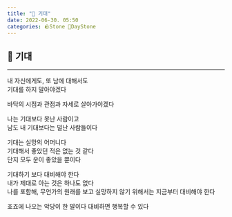 ```yaml
---
title: "🌱 기대"
date: 2022-06-30. 05:50
categories: 🪨Stone 🌱DayStone
---
```


## 🗿 기대

---

내 자신에게도, 또 남에 대해서도  
기대를 하지 말아야겠다

바닥의 시점과 관점과 자세로 살아가야겠다  

나는 기대보다 못난 사람이고  
남도 내 기대보다는 덜난 사람들이다

기대는 실망의 어머니다  
기대해서 좋았던 적은 없는 것 같다  
단지 모두 운이 좋았을 뿐이다

기대하기 보다 대비해야 한다  
내가 제대로 아는 것은 하나도 없다  
나를 포함해, 무언가의 원래를 보고 실망하지 않기 위해서는 지금부터 대비해야 한다  

죠죠에 나오는 악당이 한 말이다
대비하면 행복할 수 있다
